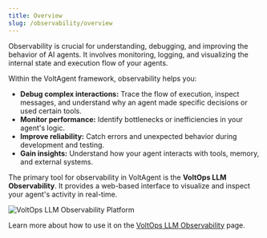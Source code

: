 ```yaml
---
title: Overview
slug: /observability/overview
---
```


Observability is crucial for understanding, debugging, and improving the behavior of AI agents. It involves monitoring, logging, and visualizing the internal state and execution flow of your agents.

Within the VoltAgent framework, observability helps you:

- **Debug complex interactions:** Trace the flow of execution, inspect messages, and understand why an agent made specific decisions or used certain tools.
- **Monitor performance:** Identify bottlenecks or inefficiencies in your agent's logic.
- **Improve reliability:** Catch errors and unexpected behavior during development and testing.
- **Gain insights:** Understand how your agent interacts with tools, memory, and external systems.

The primary tool for observability in VoltAgent is the **VoltOps LLM Observability**. It provides a web-based interface to visualize and inspect your agent's activity in real-time.

![VoltOps LLM Observability Platform](https://cdn.voltagent.dev/readme/demo.gif)

Learn more about how to use it on the [VoltOps LLM Observability](./developer-console.md) page.

